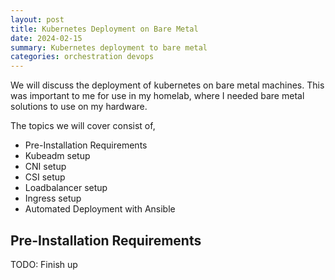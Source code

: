 ```yaml
---
layout: post
title: Kubernetes Deployment on Bare Metal
date: 2024-02-15
summary: Kubernetes deployment to bare metal
categories: orchestration devops
---
```


We will discuss the deployment of kubernetes on bare metal machines. This was important to me for use in my homelab, where I needed bare metal solutions to use on my hardware.

The topics we will cover consist of,

- Pre-Installation Requirements
- Kubeadm setup
- CNI setup
- CSI setup
- Loadbalancer setup
- Ingress setup
- Automated Deployment with Ansible

## Pre-Installation Requirements

TODO: Finish up
